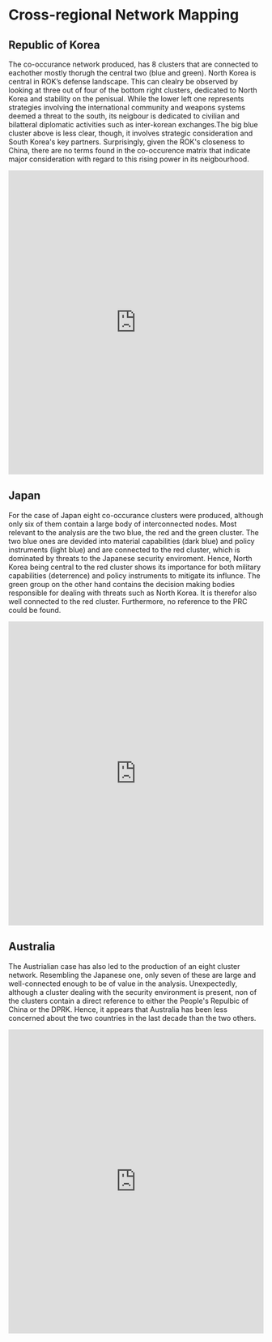 # Cross-regional Network Mapping

## Republic of Korea

The co-occurance network produced, has 8 clusters that are connected to eachother mostly thorugh the central two (blue and green).
North Korea is central in ROK’s defense landscape. This can clealry be observed by looking at three out of four of the bottom right clusters, dedicated to North Korea and stability on the penisual. While the lower left one represents strategies involving the international community and weapons systems deemed a threat to the south, its neigbour is dedicated to civilian and bilatteral diplomatic activities such as inter-korean exchanges.The big blue cluster above is less clear, though, it involves strategic consideration and South Korea's key partners.
Surprisingly, given the ROK's closeness to China, there are no terms found in the co-occurence matrix that indicate major consideration with regard to this rising power in its neigbourhood. 

<iframe class="scribd_iframe_embed" src="https://documents.cortext.net/eb29/eb291983ad0cb06ca75ba9afe8c3c36d/56122/maps/hn-rokutf82006_2016top150-Terms-Terms-distributionalcooc-99999-oT0.45-9999-louTrue.pdf" data-aspect-ratio="0.7068965517241379" scrolling="no" id="doc_93562" width="100%" height="600" frameborder="0"></iframe>

## Japan

For the case of Japan eight co-occurance clusters were produced, although only six of them contain a large body of interconnected nodes. Most relevant to the analysis are the two blue, the red and the green cluster. The two blue ones are devided into material capabilities (dark blue) and policy instruments (light blue) and are connected to the red cluster, which is dominated by threats to the Japanese security enviroment. Hence, North Korea being central to the red cluster shows its importance for both military capabilities (deterrence) and policy instruments to mitigate its influnce. The green group on the other hand contains the decision making bodies responsible for dealing with threats such as North Korea. It is therefor also well connected to the red cluster. Furthermore, no reference to the PRC could be found. 

<iframe class="scribd_iframe_embed" src="https://documents.cortext.net/4df9/4df9c438f135e00f23243edbc7d503dd/56132/maps/hn-jpnutf82005_2017top150-Terms-Terms-distributionalcooc-99999-oT0.47-9999-louTrue.pdf" data-aspect-ratio="0.7068965517241379" scrolling="no" id="doc_93562" width="100%" height="600" frameborder="0"></iframe>

## Australia

The Austrialian case has also led to the production of an eight cluster network. Resembling the Japanese one, only seven of these are large and well-connected enough to be of value in the analysis. 
Unexpectedly, although a cluster dealing with the security environment is present, non of the clusters contain a direct reference to either the People's Repulbic of China or the DPRK. Hence, it appears that Australia has been less concerned about the two countries in the last decade than the two others. 

<iframe class="scribd_iframe_embed" src="https://documents.cortext.net/5979/597979bd2fd90b2a86d3bda727efdc03/56153/maps/hn-archive2000_2016top150-Terms-Terms-distributionalcooc-99999-oT0.46-9999-louTrue.pdf" data-aspect-ratio="0.7068965517241379" scrolling="no" id="doc_93562" width="100%" height="600" frameborder="0"></iframe>
